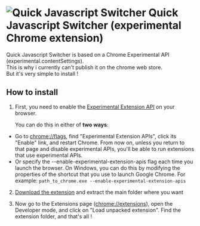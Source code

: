 # ![](/maximelebreton/quick-javascript-switcher/blob/9553b416f5f4d00e5373ed6e5a7e163b3a5d51e8/icon-48.png?raw=true "Quick Javascript Switcher") Quick Javascript Switcher (experimental Chrome extension) 

Quick Javascript Switcher is based on a Chrome Experimental API (experimental.contentSettings).  
This is why i currently can't publish it on the chrome web store.  
But it's very simple to install !

## How to install

1. First, you need to enable the [Experimental Extension API][experimental-api] on your browser.  
    
    You can do this in either of **two ways**:

  * Go to [chrome://flags][chrome-flags], find "Experimental Extension APIs", click its "Enable" link, and restart Chrome. From now on, unless you return to that page and disable experimental APIs, you'll be able to run extensions that use experimental APIs.
  * Or specify the --enable-experimental-extension-apis flag each time you launch the browser. On Windows, you can do this by modifying the properties of the shortcut that you use to launch Google Chrome. For example: `path_to_chrome.exe --enable-experimental-extension-apis`

2. [Download the extension][dl-extension] and extract the main folder where you want

3. Now go to the Extensions page ([chrome://extensions][chrome-extensions]), open the Developer mode, and click on "Load unpacked extension".
Find the extension folder, and that's all !

[dl-extension]:https://github.com/maximelebreton/quick-javascript-switcher/zipball/master
[chrome-extensions]:chrome://extensions
[chrome-flags]:chrome://flags
[experimental-api]:http://code.google.com/chrome/extensions/experimental.html